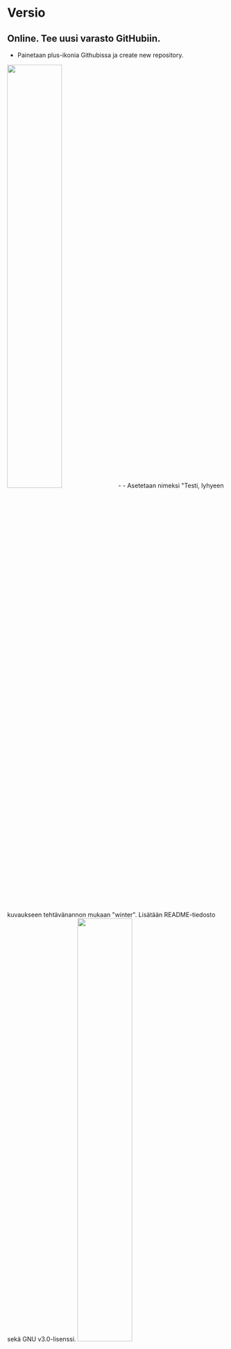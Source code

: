 # Versio

## Online. Tee uusi varasto GitHubiin.
- Painetaan plus-ikonia Githubissa ja create new repository.
<img src="https://github.com/WindoCode/PalvelintenHallinta/assets/110290723/3baa390f-5ed7-4a97-94c3-b82f50baf6f1" width=50% height=50%>
-
- Asetetaan nimeksi "Testi, lyhyeen kuvaukseen tehtävänannon mukaan "winter". Lisätään README-tiedosto sekä GNU v3.0-lisenssi.
<img src="https://github.com/WindoCode/PalvelintenHallinta/assets/110290723/f976bdee-df33-4714-94f6-59f117a6c43e" width=50% height=50%>

### Lopputulos: Saimme tehtyä tehtävänannon mukaisen varaston!
<img src="https://github.com/WindoCode/PalvelintenHallinta/assets/110290723/4d3c37ba-05dc-446b-8873-4f84e640f614" width=50% height=50%>


